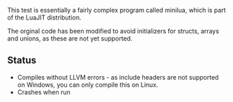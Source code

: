 This test is essentially a fairly complex program called minilua, which is part of the LuaJIT distribution.

The orginal code has been modified to avoid initializers for structs, arrays and unions, as these are not yet supported.

## Status

* Compiles without LLVM errors - as include headers are not supported on Windows, you can only compile this on Linux.
* Crashes when run 